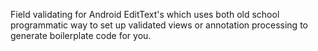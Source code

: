 Field validating for Android EditText's which uses both old school programmatic way to set up validated views or annotation processing to generate boilerplate code for you.
